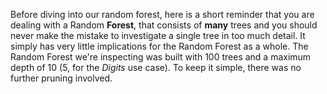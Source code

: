 <p class="text-font">
Before diving into our random forest, here is a short reminder that you are dealing with a Random <b>Forest</b>, that consists of <b>many</b> trees and you should never make the mistake to investigate a single tree in too much detail. It simply has very little implications for the Random Forest as a whole.
The Random Forest we're inspecting was built with 100 trees and a maximum depth of 10 (5, for the <i>Digits</i> use case). To keep it simple, there was no further pruning involved.
<br>